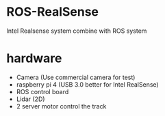 # ROS-RealSense
 Intel Realsense system combine with ROS system

# hardware
- Camera (Use commercial camera for test)
- raspberry pi 4 (USB 3.0 better for Intel RealSense)
- ROS control board
- Lidar (2D)
- 2 server motor control the track
